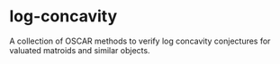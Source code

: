 # log-concavity
A collection of OSCAR methods to verify log concavity conjectures for valuated matroids and similar objects.
